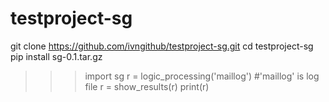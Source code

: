 # testproject-sg
git clone https://github.com/ivngithub/testproject-sg.git
cd testproject-sg
pip install sg-0.1.tar.gz

>>>import sg
>>>r = logic_processing('maillog') #'maillog' is log file
>>>r = show_results(r)
>>>print(r)
